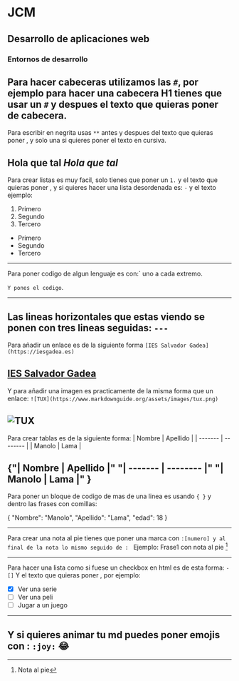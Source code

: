 # JCM
## Desarrollo de aplicaciones web 
### Entornos de desarrollo
Para hacer cabeceras utilizamos las `#`, por ejemplo para hacer una cabecera H1 
tienes que usar un `#` y despues el texto que quieras poner de cabecera.
---
Para escribir en negrita usas `**` antes y despues del texto que quieras poner
, y solo una si quieres poner el texto en cursiva.

**Hola que tal**
*Hola que tal*
---
Para crear listas es muy facil, solo tienes que poner un `1.` y el texto que quieras poner
, y si quieres hacer una lista desordenada es: `-` y el texto ejemplo:
1. Primero
2. Segundo
3. Tercero

- Primero
- Segundo
- Tercero
---
Para poner codigo de algun lenguaje es con:` uno a cada extremo.

 `Y pones el codigo`.

---
Las lineas horizontales que estas viendo se ponen con tres lineas seguidas: `---`
---
Para añadir un enlace es de la siguiente forma `[IES Salvador Gadea](https://iesgadea.es)`

[IES Salvador Gadea](https://iesgadea.es)
---
Y para añadir una imagen es practicamente de la misma forma que un enlace:
`![TUX](https://www.markdownguide.org/assets/images/tux.png)`


![TUX](https://www.markdownguide.org/assets/images/tux.png)
---
Para crear tablas es de la siguiente forma:
| Nombre | Apellido |
| ------- | -------- |
| Manolo | Lama |

{"| Nombre | Apellido |"
"| ------- | -------- |"
"| Manolo | Lama |"
}
---
Para poner un bloque de codigo de mas de una linea es usando `{ }` y dentro las 
frases con comillas: 

{
  "Nombre": "Manolo",
  "Apellido": "Lama",
  "edad": 18
}

---
Para crear una nota al pie tienes que poner una marca con `:[numero] y al final de la nota lo mismo seguido de : ` 
Ejemplo: 
Frase1 con nota al pie [^1]

[^1]: Nota al pie
---
Para hacer una lista como si fuese un checkbox en html es de esta forma:
`- []` Y el texto que quieras poner , por ejemplo: 
- [x] Ver una serie
- [ ] Ver una peli
- [ ] Jugar a un juego
---
Y si quieres animar tu md puedes poner emojis con : `:joy:`
 :joy:
---
